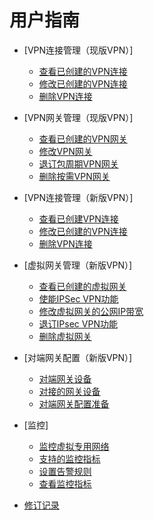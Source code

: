 # 用户指南

-   [VPN连接管理（现版VPN）]
    -   [查看已创建的VPN连接](查看已创建的VPN连接.md)
    -   [修改已创建的VPN连接](修改已创建的VPN连接.md)
    -   [删除VPN连接](删除VPN连接.md)

-   [VPN网关管理（现版VPN）]
    -   [查看已创建的VPN网关](查看已创建的VPN网关.md)
    -   [修改VPN网关](修改VPN网关.md)
    -   [退订包周期VPN网关](退订包周期VPN网关.md)
    -   [删除按需VPN网关](删除按需VPN网关.md)

-   [VPN连接管理（新版VPN）]
    -   [查看已创建VPN连接](查看已创建VPN连接.md)
    -   [修改已创建的VPN连接](修改已创建的VPN连接-0.md)
    -   [删除VPN连接](删除VPN连接-1.md)

-   [虚拟网关管理（新版VPN）]
    -   [查看已创建的虚拟网关](查看已创建的虚拟网关.md)
    -   [使能IPSec VPN功能](使能IPSec-VPN功能.md)
    -   [修改虚拟网关的公网IP带宽](修改虚拟网关的公网IP带宽.md)
    -   [退订IPsec VPN功能](退订IPsec-VPN功能.md)
    -   [删除虚拟网关](删除虚拟网关.md)

-   [对端网关配置（新版VPN）]
    -   [对端网关设备](对端网关设备.md)
    -   [对接的网关设备](对接的网关设备.md)
    -   [对端网关配置准备](对端网关配置准备.md)

-   [监控]
    -   [监控虚拟专用网络](监控虚拟专用网络.md)
    -   [支持的监控指标](支持的监控指标.md)
    -   [设置告警规则](设置告警规则.md)
    -   [查看监控指标](查看监控指标.md)

-   [修订记录](修订记录.md)

